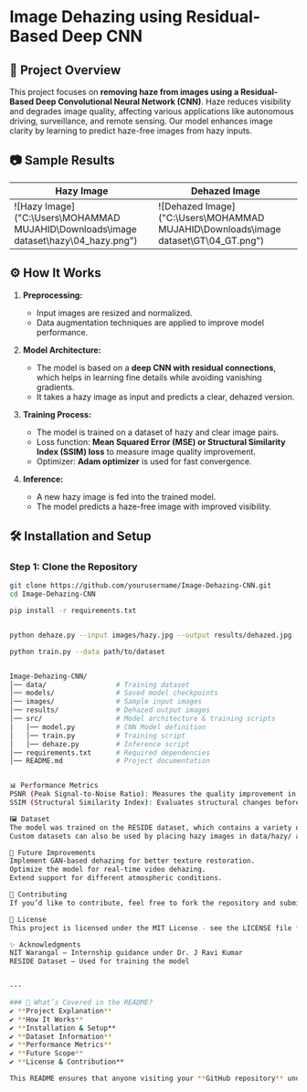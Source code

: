 # Image Dehazing using Residual-Based Deep CNN  

## 📌 Project Overview  
This project focuses on **removing haze from images using a Residual-Based Deep Convolutional Neural Network (CNN)**. Haze reduces visibility and degrades image quality, affecting various applications like autonomous driving, surveillance, and remote sensing. Our model enhances image clarity by learning to predict haze-free images from hazy inputs.  

## 📷 Sample Results  
| Hazy Image | Dehazed Image |
|------------|--------------|
| ![Hazy Image]("C:\Users\MOHAMMAD MUJAHID\Downloads\image dataset\hazy\04_hazy.png") | ![Dehazed Image]("C:\Users\MOHAMMAD MUJAHID\Downloads\image dataset\GT\04_GT.png") |

## ⚙️ How It Works  
1. **Preprocessing:**  
   - Input images are resized and normalized.  
   - Data augmentation techniques are applied to improve model performance.  

2. **Model Architecture:**  
   - The model is based on a **deep CNN with residual connections**, which helps in learning fine details while avoiding vanishing gradients.  
   - It takes a hazy image as input and predicts a clear, dehazed version.  

3. **Training Process:**  
   - The model is trained on a dataset of hazy and clear image pairs.  
   - Loss function: **Mean Squared Error (MSE) or Structural Similarity Index (SSIM) loss** to measure image quality improvement.  
   - Optimizer: **Adam optimizer** is used for fast convergence.  

4. **Inference:**  
   - A new hazy image is fed into the trained model.  
   - The model predicts a haze-free image with improved visibility.  

## 🛠️ Installation and Setup  
### **Step 1: Clone the Repository**  
```bash
git clone https://github.com/yourusername/Image-Dehazing-CNN.git
cd Image-Dehazing-CNN

pip install -r requirements.txt


python dehaze.py --input images/hazy.jpg --output results/dehazed.jpg

python train.py --data path/to/dataset


Image-Dehazing-CNN/
│── data/                 # Training dataset  
│── models/               # Saved model checkpoints  
│── images/               # Sample input images  
│── results/              # Dehazed output images  
│── src/                  # Model architecture & training scripts  
│   │── model.py          # CNN Model definition  
│   │── train.py          # Training script  
│   │── dehaze.py         # Inference script  
│── requirements.txt      # Required dependencies  
│── README.md             # Project documentation  


📊 Performance Metrics
PSNR (Peak Signal-to-Noise Ratio): Measures the quality improvement in dehazed images.
SSIM (Structural Similarity Index): Evaluates structural changes before and after dehazing.

🖼️ Dataset
The model was trained on the RESIDE dataset, which contains a variety of hazy and corresponding clear images.
Custom datasets can also be used by placing hazy images in data/hazy/ and clear images in data/clear/.

📢 Future Improvements
Implement GAN-based dehazing for better texture restoration.
Optimize the model for real-time video dehazing.
Extend support for different atmospheric conditions.

🤝 Contributing
If you’d like to contribute, feel free to fork the repository and submit a pull request.

📜 License
This project is licensed under the MIT License - see the LICENSE file for details.

✨ Acknowledgments
NIT Warangal – Internship guidance under Dr. J Ravi Kumar
RESIDE Dataset – Used for training the model


---

### 🔹 What’s Covered in the README?  
✔ **Project Explanation**  
✔ **How It Works**  
✔ **Installation & Setup**  
✔ **Dataset Information**  
✔ **Performance Metrics**  
✔ **Future Scope**  
✔ **License & Contribution**  

This README ensures that anyone visiting your **GitHub repository** understands your project and can easily set it up. Let me know if you need any modifications! 🚀
